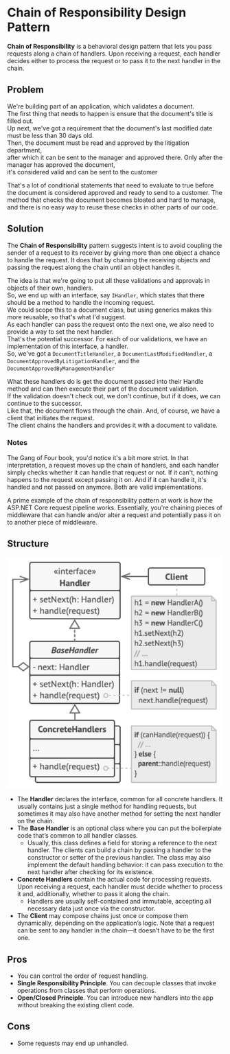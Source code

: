 # Chain of Responsibility Design Pattern
**Chain of Responsibility** is a behavioral design pattern that lets you pass requests along a chain of handlers. Upon receiving a request, each handler decides either to process the request or to pass it to the next handler in the chain.

## Problem
We're building part of an application, which validates a document. <br>
The first thing that needs to happen is ensure that the document's title is filled out. <br>
Up next, we've got a requirement that the document's last modified date must be less than 30 days old. <br>
Then, the document must be read and approved by the litigation department, <br>
after which it can be sent to the manager and approved there. Only after the manager has approved the document, <br>
it's considered valid and can be sent to the customer

That's a lot of conditional statements that need to evaluate to true before the document is considered approved and ready to send to a customer. The method that checks the document becomes bloated and hard to manage, and there is no easy way to reuse these checks in other parts of our code.


## Solution
The **Chain of Responsibility** pattern suggests intent is to avoid coupling the sender of a request to its receiver by giving more than one object a chance to handle the request. It does that by chaining the receiving objects and passing the request along the chain until an object handles it.

The idea is that we're going to put all these validations and approvals in objects of their own, handlers. <br>
So, we end up with an interface, say `IHandler`, which states that there should be a method to handle the incoming request. <br>
We could scope this to a document class, but using generics makes this more reusable, so that's what I'd suggest. <br>
As each handler can pass the request onto the next one, we also need to provide a way to set the next handler. <br>
That's the potential successor. For each of our validations, we have an implementation of this interface, a handler. <br>
So, we've got a `DocumentTitleHandler`, a `DocumentLastModifiedHandler`, a `DocumentApprovedByLitigationHandler`, and the `DocumentApprovedByManagementHandler`

What these handlers do is get the document passed into their Handle method and can then execute their part of the document validation. <br>
If the validation doesn't check out, we don't continue, but if it does, we can continue to the successor. <br>
Like that, the document flows through the chain. And, of course, we have a client that initiates the request. <br>
The client chains the handlers and provides it with a document to validate. 

### Notes
The Gang of Four book, you'd notice it's a bit more strict. In that interpretation, a request moves up the chain of handlers, and each handler simply checks whether it can handle that request or not. If it can't, nothing happens to the request except passing it on. And if it can handle it, it's handled and not passed on anymore. Both are valid implementations.

A prime example of the chain of responsibility pattern at work is how the ASP.NET Core request pipeline works. Essentially, you're chaining pieces of middleware that can handle and/or alter a request and potentially pass it on to another piece of middleware.

## Structure
<img width="500" alt="Chain of Responsibility Pattern Structure" src="./ReadMe/Chain of Responsibility-Pattern-Structure.png">

- The **Handler** declares the interface, common for all concrete handlers. It usually contains just a single method for handling requests, but sometimes it may also have another method for setting the next handler on the chain.
- The **Base Handler** is an optional class where you can put the boilerplate code that’s common to all handler classes.
    - Usually, this class defines a field for storing a reference to the next handler. The clients can build a chain by passing a handler to the constructor or setter of the previous handler. The class may also implement the default handling behavior: it can pass execution to the next handler after checking for its existence.
- **Concrete Handlers** contain the actual code for processing requests. Upon receiving a request, each handler must decide whether to process it and, additionally, whether to pass it along the chain. 
    - Handlers are usually self-contained and immutable, accepting all necessary data just once via the constructor.
- The **Client** may compose chains just once or compose them dynamically, depending on the application’s logic. Note that a request can be sent to any handler in the chain—it doesn’t have to be the first one.

## Pros
- You can control the order of request handling.
- **Single Responsibility Principle**. You can decouple classes that invoke operations from classes that perform operations.
- **Open/Closed Principle**. You can introduce new handlers into the app without breaking the existing client code. 

## Cons
- Some requests may end up unhandled.
